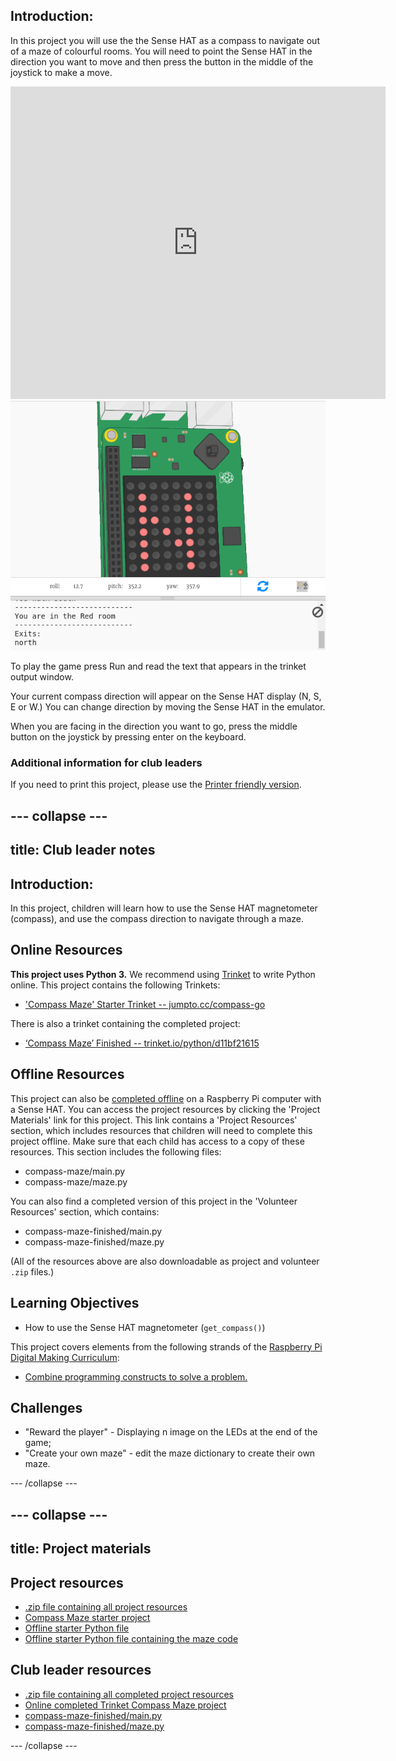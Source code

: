 ## Introduction: 

In this project you will use the the Sense HAT as a compass to navigate out of a maze of colourful rooms. You will need to point the Sense HAT in the direction you want to move and then press the button in the middle of the joystick to make a move.

<div class="trinket">
<iframe src="https://trinket.io/embed/python/0c8cdacd70?outputOnly=true&start=result" width="600" height="500" frameborder="0" marginwidth="0" marginheight="0" allowfullscreen>
</iframe>
<img src="images/compass-final.png">
</div>

To play the game press Run and read the text that appears in the trinket output window.

Your current compass direction will appear on the Sense HAT display (N, S, E or W.) You can change direction by moving the Sense HAT in the emulator.

When you are facing in the direction you want to go, press the middle button on the joystick by pressing enter on the keyboard.


### Additional information for club leaders

If you need to print this project, please use the [Printer friendly version](https://projects.raspberry-pi.org/en/projects/compass-maze/print).


--- collapse ---
---
title: Club leader notes
---


## Introduction:
In this project, children will learn how to use the Sense HAT magnetometer (compass), and use the compass direction to navigate through a maze.

## Online Resources

__This project uses Python 3.__ We recommend using [Trinket](https://trinket.io/) to write Python online. This project contains the following Trinkets:

+ ['Compass Maze' Starter Trinket -- jumpto.cc/compass-go](http://jumpto.cc/compass-go)

There is also a trinket containing the completed project:

+ [‘Compass Maze’ Finished -- trinket.io/python/d11bf21615](https://trinket.io/python/d11bf21615)

## Offline Resources
This project can also be [completed offline](https://www.codeclubprojects.org/en-GB/resources/physical-sense-hat/) on a Raspberry Pi computer with a Sense HAT. You can access the project resources by clicking the 'Project Materials' link for this project. This link contains a 'Project Resources' section, which includes resources that children will need to complete this project offline. Make sure that each child has access to a copy of these resources. This section includes the following files:

+ compass-maze/main.py
+ compass-maze/maze.py

You can also find a completed version of this project in the 'Volunteer Resources' section, which contains:

+ compass-maze-finished/main.py
+ compass-maze-finished/maze.py

(All of the resources above are also downloadable as project and volunteer `.zip` files.)

## Learning Objectives
+ How to use the Sense HAT magnetometer (`get_compass()`)

This project covers elements from the following strands of the [Raspberry Pi Digital Making Curriculum](http://rpf.io/curriculum):

+ [Combine programming constructs to solve a problem.](https://www.raspberrypi.org/curriculum/programming/builder)

## Challenges
+  "Reward the player" - Displaying n image on the LEDs at the end of the game;
+ "Create your own maze" - edit the maze dictionary to create their own maze.


--- /collapse ---


--- collapse ---
---
title: Project materials
---
## Project resources
* [.zip file containing all project resources](resources/compass-maze-project-resources.zip)
* [Compass Maze starter project](http://jumpto.cc/compass-go)
* [Offline starter Python file](resources/compass-maze-main.py)
* [Offline starter Python file containing the maze code](resources/compass-maze-maze.py)

## Club leader resources
* [.zip file containing all completed project resources](resources/compass-maze-volunteer-resources.zip)
* [Online completed Trinket Compass Maze project](https://trinket.io/python/0c8cdacd70)
* [compass-maze-finished/main.py](resources/compass-maze-finished-main.py)
* [compass-maze-finished/maze.py](resources/compass-maze-finished-maze.py)

--- /collapse ---
